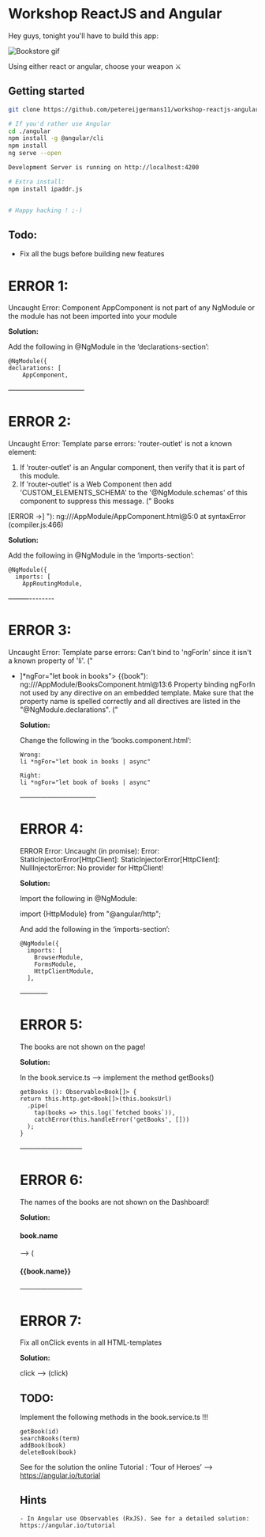 
# Workshop ReactJS and Angular
Hey guys, tonight you'll have to build this app:

![Bookstore gif](https://i.imgur.com/iD69CC9.gif)

Using either react or angular, choose your weapon ⚔
## Getting started
```bash
git clone https://github.com/petereijgermans11/workshop-reactjs-angular.git

# If you'd rather use Angular
cd ./angular
npm install -g @angular/cli
npm install
ng serve --open

Development Server is running on http://localhost:4200

# Extra install:
npm install ipaddr.js


# Happy hacking ! ;-)
```

## Todo:
- Fix all the bugs before building new features


# ERROR 1:

Uncaught Error: Component AppComponent is not part of any NgModule 
or the module has not been imported into your module

**Solution:**

Add the following in @NgModule in the ‘declarations-section’:

```
@NgModule({
declarations: [
    AppComponent,
```


———————————

# ERROR 2:

Uncaught Error: Template parse errors:
'router-outlet' is not a known element:
1. If 'router-outlet' is an Angular component, then verify that it is part of this module.
2. If 'router-outlet' is a Web Component then add 'CUSTOM_ELEMENTS_SCHEMA' to the '@NgModule.schemas' of this component to suppress this message. ("
  <a routerLink="/books">Books</a>
</nav>
[ERROR ->]<router-outlet></router-outlet>
<app-messages></app-messages>
"): ng:///AppModule/AppComponent.html@5:0
    at syntaxError (compiler.js:466)

**Solution:**

Add the following in @NgModule in the ‘imports-section’:

```
@NgModule({
  imports: [
    AppRoutingModule,
```

———--------

# ERROR 3:

Uncaught Error: Template parse errors:
Can't bind to 'ngForIn' since it isn't a known property of 'li'. ("

<ul class="books">
  <li [ERROR ->]*ngFor="let book in books">
    <a routerLink="/detail/{{book.id}}">
      <span class="badge">{{book"): ng:///AppModule/BooksComponent.html@13:6
Property binding ngForIn not used by any directive on an embedded template. Make sure that the property name is spelled correctly and all directives are listed in the "@NgModule.declarations". ("

**Solution:**

Change the following in the ‘books.component.html’:

```
Wrong:
li *ngFor="let book in books | async"

Right:
li *ngFor="let book of books | async"
```

———————————

# ERROR 4:

ERROR Error: Uncaught (in promise): Error: StaticInjectorError[HttpClient]: 
  StaticInjectorError[HttpClient]: 
    NullInjectorError: No provider for HttpClient!

**Solution:**

Import the following in @NgModule:

  import {HttpModule} from "@angular/http";

And add the following in the ‘imports-section’:

```
@NgModule({
  imports: [
    BrowserModule,
    FormsModule,
    HttpClientModule,
  ],
```

————

# ERROR 5:

The books are not shown on the page!

**Solution:**

In the book.service.ts —> implement the method getBooks()


    getBooks (): Observable<Book[]> {
    return this.http.get<Book[]>(this.booksUrl)
      .pipe(
        tap(books => this.log(`fetched books`)),
        catchError(this.handleError('getBooks', []))
      );
    }
    
—————————

# ERROR 6:

The names of the books are not shown on the Dashboard!

**Solution:**

<h4>book.name</h4> --> (<h4>{{book.name}}</h4>



—————————

# ERROR 7:

Fix all onClick events in all HTML-templates

**Solution:**

click --> (click)



## TODO:

Implement the following methods in the book.service.ts !!!

```
getBook(id)
searchBooks(term)
addBook(book)
deleteBook(book)
```

See for the solution the online Tutorial : ‘Tour of Heroes’ —> https://angular.io/tutorial


## Hints
    - In Angular use Observables (RxJS). See for a detailed solution: https://angular.io/tutorial
   
 